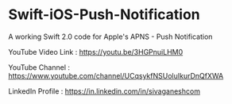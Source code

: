 # Swift-iOS-Push-Notification
A working Swift 2.0 code for Apple's APNS - Push Notification

YouTube Video Link : https://youtu.be/3HGPnuiLHM0

YouTube Channel : https://www.youtube.com/channel/UCqsykfNSUoluIkurDnQfXWA

LinkedIn Profile : https://in.linkedin.com/in/sivaganeshcom
